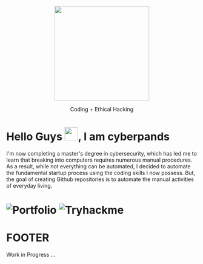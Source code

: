 <p align="center">
    <img src="https://drive.google.com/uc?export=view&id=1MEPDCJM66vXFQAW_1wSOp-hK0tcso0af" width="250" height="250">
</p>

<p align="center">Coding + Ethical Hacking</p>

# Hello Guys <img src="https://raw.githubusercontent.com/MartinHeinz/MartinHeinz/master/wave.gif" height="35px">, I am cyberpands

I'm now completing a master's degree in cybersecurity, which has led me to learn that breaking into computers requires numerous manual procedures. As a result, while not everything can be automated, I decided to automate the fundamental startup process using the coding skills I now possess. But, the goal of creating Github repositories is to automate the manual activities of everyday living.

# ![Portfolio](https://www.siddharthpandya.tech/)     ![Tryhackme](https://tryhackme.com/p/Pands)




# FOOTER
Work in Progress ...
